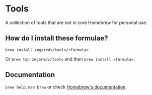 # Tools

A collection of tools that are not in core Homebrew for personal use.

## How do I install these formulae?

`brew install zegervdv/tools/<formula>`

Or `brew tap zegervdv/tools` and then `brew install <formula>`.

## Documentation

`brew help`, `man brew` or check [Homebrew's documentation](https://docs.brew.sh).
